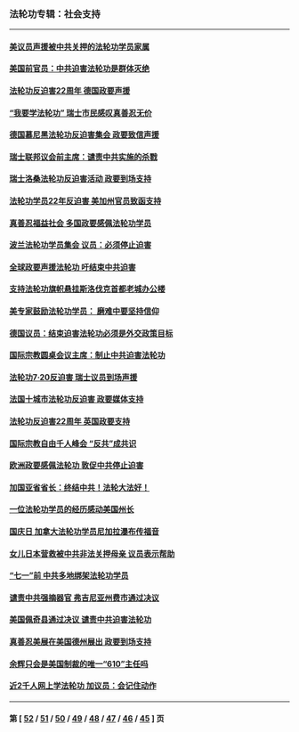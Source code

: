 ### 法轮功专辑：社会支持
---
#### [美议员声援被中共关押的法轮功学员家属](../../pages/nf4386/n13158310.md?08200430) 
#### [美国前官员：中共迫害法轮功是群体灭绝](../../pages/nf4386/n13157750.md?08200430) 
#### [法轮功反迫害22周年 德国政要声援](../../pages/nf4386/n13143632.md?08200430) 
#### [“我要学法轮功” 瑞士市民感叹真善忍无价](../../pages/nf4386/n13129633.md?08200430) 
#### [德国慕尼黑法轮功反迫害集会 政要致信声援](../../pages/nf4386/n13129148.md?08200430) 
#### [瑞士联邦议会前主席：谴责中共实施的杀戮](../../pages/nf4386/n13127336.md?08200430) 
#### [瑞士洛桑法轮功反迫害活动 政要到场支持](../../pages/nf4386/n13119398.md?08200430) 
#### [法轮功学员22年反迫害 美加州官员致函支持](../../pages/nf4386/n13118879.md?08200430) 
#### [真善忍福益社会 多国政要感佩法轮功学员](../../pages/nf4386/n13116951.md?08200430) 
#### [波兰法轮功学员集会 议员：必须停止迫害](../../pages/nf4386/n13116685.md?08200430) 
#### [全球政要声援法轮功 吁结束中共迫害](../../pages/nf4386/n13114441.md?08200430) 
#### [支持法轮功旗帜悬挂斯洛伐克首都老城办公楼](../../pages/nf4386/n13112261.md?08200430) 
#### [美专家鼓励法轮功学员： 磨难中要坚持信仰](../../pages/nf4386/n13108359.md?08200430) 
#### [德国议员：结束迫害法轮功必须是外交政策目标](../../pages/nf4386/n13109600.md?08200430) 
#### [国际宗教圆桌会议主席：制止中共迫害法轮功](../../pages/nf4386/n13108177.md?08200430) 
#### [法轮功7·20反迫害 瑞士议员到场声援](../../pages/nf4386/n13107072.md?08200430) 
#### [法国十城市法轮功反迫害 政要媒体支持](../../pages/nf4386/n13104833.md?08200430) 
#### [法轮功反迫害22周年 英国政要支持](../../pages/nf4386/n13091349.md?08200430) 
#### [国际宗教自由千人峰会 “反共”成共识](../../pages/nf4386/n13091403.md?08200430) 
#### [欧洲政要感佩法轮功 敦促中共停止迫害](../../pages/nf4386/n13090743.md?08200430) 
#### [加国亚省省长：终结中共！法轮大法好！](../../pages/nf4386/n13084394.md?08200430) 
#### [一位法轮功学员的经历感动美国州长](../../pages/nf4386/n13078953.md?08200430) 
#### [国庆日 加拿大法轮功学员尼加拉瀑布传福音](../../pages/nf4386/n13064493.md?08200430) 
#### [女儿日本营救被中共非法关押母亲 议员表示帮助](../../pages/nf4386/n13053042.md?08200430) 
#### [“七一”前 中共多地绑架法轮功学员](../../pages/nf4386/n13045655.md?08200430) 
#### [谴责中共强摘器官 弗吉尼亚州费市通过决议](../../pages/nf4386/n13040108.md?08200430) 
#### [美国佩奇县通过决议 谴责中共迫害法轮功](../../pages/nf4386/n13027185.md?08200430) 
#### [真善忍美展在美国德州展出 政要到场支持](../../pages/nf4386/n13010579.md?08200430) 
#### [余辉只会是美国制裁的唯一“610”主任吗](../../pages/nf4386/n12972837.md?08200430) 
#### [近2千人网上学法轮功 加议员：会记住动作](../../pages/nf4386/n12972642.md?08200430) 

---
#### 第 [ [52](./52.md?08200430) / [51](./51.md?08200430) / [50](./50.md?08200430) / [49](./49.md?08200430) / [48](./48.md?08200430) / [47](./47.md?08200430) / [46](./46.md?08200430) / [45](./45.md?08200430) ] 页
